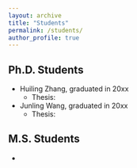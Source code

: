 ```yaml
---
layout: archive
title: "Students"
permalink: /students/
author_profile: true
---
```


## Ph.D. Students
* Huiling Zhang, graduated in 20xx
  * Thesis: 
* Junling Wang, graduated in 20xx
  * Thesis: 


## M.S. Students
* 

